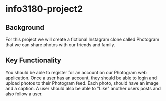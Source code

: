 # info3180-project2

## Background

For this project we will create a fictional Instagram clone called
Photogram that we can share photos with our friends and family. 

## Key Functionality

You should be able to register for an account on our Photogram web
application. Once a user has an account, they should be able to login and
upload photos to their Photogram feed. Each photo, should have an image
and a caption. A user should also be able to "Like" another users posts and
also follow a user. 

